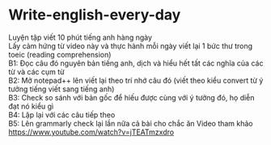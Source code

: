 # Write-english-every-day
Luyện tập viết 10 phút tiếng anh hàng ngày <br>
Lấy cảm hứng từ video này và thực hành mỗi ngày viết lại 1 bức thư trong toeic (reading comprehension)<br>
B1: Đọc câu đó nguyên bản tiếng anh, dịch và hiểu hết tất các nghĩa của các từ và các cụm từ <br>
B2: Mở notepad++ lên viết lại theo trí nhớ câu đó (viết theo kiểu convert từ ý tưởng tiếng viết sang tiếng anh) <br>
B3: Check so sánh với bản gốc để hiếu được cùng với ý tưởng đó, họ diễn đạt nó kiểu gì <br>
B4: Lặp lại với các câu tiếp theo <br>
B5: Lên grammarly check lại lần nữa cả bài cho chắc ăn
Video tham khảo <br>
https://www.youtube.com/watch?v=jTEATmzxdro
